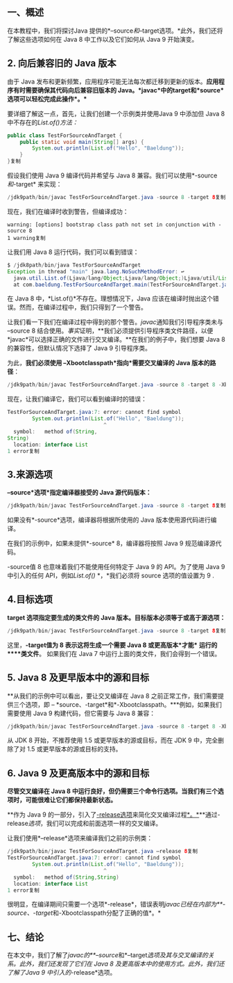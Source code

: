 ## **一、概述**

在本教程中，我们将探讨Java 提供的*–source*和*–target选项。*此外，我们还将了解这些选项如何在 Java 8 中工作以及它们如何从 Java 9 开始演变。

## **2. 向后兼容旧的 Java 版本**

由于 Java 发布和更新频繁，应用程序可能无法每次都迁移到更新的版本。**应用程序有时需要确保其代码向后兼容旧版本的 Java。\*javac\*中的target和\*source\*选项可以轻松完成此操作\*。\***

要详细了解这一点，首先，让我们创建一个示例类并使用Java 9 中添加但 Java 8 中不存在的*List.of()方法：*

```java
public class TestForSourceAndTarget {
    public static void main(String[] args) {
        System.out.println(List.of("Hello", "Baeldung"));
    }
}复制
```

假设我们使用 Java 9 编译代码并希望与 Java 8 兼容。我们可以使用*-source*和*-target*
来实现：

```java
/jdk9path/bin/javac TestForSourceAndTarget.java -source 8 -target 8复制
```

现在，我们在编译时收到警告，但编译成功：

```shell
warning: [options] bootstrap class path not set in conjunction with -source 8
1 warning复制
```

让我们用 Java 8 运行代码，我们可以看到错误：

```java
$ /jdk8path/bin/java TestForSourceAndTarget
Exception in thread "main" java.lang.NoSuchMethodError: ↩
  java.util.List.of(Ljava/lang/Object;Ljava/lang/Object;)Ljava/util/List;
  at com.baeldung.TestForSourceAndTarget.main(TestForSourceAndTarget.java:7)复制
```

在 Java 8 中，*List.of()*不存在。理想情况下，Java 应该在编译时抛出这个错误。然而，在编译过程中，我们只得到了一个警告。

让我们看一下我们在编译过程中得到的那个警告。*javac*通知我们引导程序类未与 –source 8 结合使用。*事实*证明，**我们必须提供引导程序类文件路径，以便 \*javac\*可以选择正确的文件进行交叉编译。**在我们的例子中，我们想要 Java 8 的兼容性，但默认情况下选择了 Java 9 引导程序类。

为此，**我们必须使用 –Xbootclasspath\*指向\*需要交叉编译的 Java 版本的路径**：

```java
/jdk9path/bin/javac TestForSourceAndTarget.java -source 8 -target 8 -Xbootclasspath ${jdk8path}/jre/lib/rt.jar复制
```

现在，让我们编译它，我们可以看到编译时的错误：

```java
TestForSourceAndTarget.java:7: error: cannot find symbol
        System.out.println(List.of("Hello", "Baeldung"));
                               ^
  symbol:   method of(String, 
String)
  location: interface List
1 error复制
```

## **3.来源选项**

**–source\*选项\*指定编译器接受的 Java 源代码版本：**

```java
/jdk9path/bin/javac TestForSourceAndTarget.java -source 8 -target 8复制
```

如果没有*-source*选项，编译器将根据所使用的 Java 版本使用源代码进行编译。

在我们的示例中，如果未提供*-source* 8，编译器将按照 Java 9 规范编译源代码。

-source值 8 也意味着我们不能使用任何特定于 Java 9 的 API。为了使用 Java 9 中引入的任何 API，例如*List.of()* *，*我们必须将 source 选项的值设置为 9 .

## **4.目标选项**

**target 选项指定要生成的类文件的 Java 版本。目标版本必须等于或高于源选项：**

```java
/jdk9path/bin/javac TestForSourceAndTarget.java -source 8 -target 8复制
```

这里，**-target值为 8 表示这将生成一个需要 Java 8 或更高版本\*才能\*** **运行的****类文件**。
如果我们在 Java 7 中运行上面的类文件，我们会得到一个错误。

## 5. Java 8 及更早版本中的源和目标

**从我们的示例中可以看出，要让交叉编译在 Java 8 之前正常工作，我们需要提供三个选项，即 – \*source、-target\*和\*-Xbootclasspath。\***例如，如果我们需要使用 Java 9 构建代码，但它需要与 Java 8 兼容：

```java
/jdk9path/bin/javac TestForSourceAndTarget.java -source 8 -target 8 -Xbootclasspath ${jdk8path}/jre/lib/rt.jar复制
```

从 JDK 8 开始，不推荐使用 1.5 或更早版本的源或目标，而在 JDK 9 中，完全删除了对 1.5 或更早版本的源或目标的支持。

## 6. Java 9 及更高版本中的源和目标

**尽管交叉编译在 Java 8 中运行良好，但仍需要三个命令行选项。当我们有三个选项时，可能很难让它们都保持最新状态。**

**作为 Java 9 的一部分，引入了[-release选项](https://www.baeldung.com/java-compiler-release-option)来简化交叉编译过程[\*。\*](https://www.baeldung.com/java-compiler-release-option)**通过-release*选项*，我们可以完成和前面选项一样的交叉编译。

让我们使用*–release*选项来编译我们之前的示例类：

```java
/jdk9path/bin/javac TestForSourceAndTarget.java —release 8复制
TestForSourceAndTarget.java:7: error: cannot find symbol
        System.out.println(List.of("Hello", "Baeldung"));
                               ^
  symbol:   method of(String,String)
  location: interface List
1 error复制
```

很明显，在编译期间只需要一个选项*-release*，错误表明*javac已经在内部为**-source、-target*和-Xbootclasspath分配了正确的值*。*

## **七、结论**

在本文中，我们了解了*javac的**–source*和*–target*选项及其与交叉编译的关系。此外，我们还发现了它们在 Java 8 及更高版本中的使用方式。此外，我们还了解了Java 9 中引入的*-release*选项。